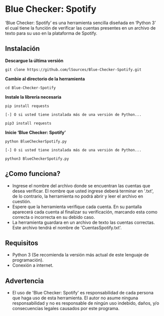 # Blue Checker: Spotify
‘Blue Checker: Spotify’ es una herramienta sencilla diseñada en ‘Python 3’ el cual tiene la función de verificar las cuentas presentes en un archivo de texto para su uso en la plataforma de Spotify.

## Instalación
**Descargue la última versión**
```
git clone https://github.com/lSources/Blue-Checker-Spotify.git
```
**Cambie al directorio de la herramienta**
```
cd Blue-Checker-Spotify 
```
**Instale la librería necesaria**
```
pip install requests

[-] O si usted tiene instalada más de una versión de Python...

pip3 install requests
```
**Inicie ‘Blue Checker: Spotify’**
```
python BlueCheckerSpotify.py

[-] O si usted tiene instalada más de una versión de Python...

python3 BlueCheckerSpotify.py
```

## ¿Como funciona?
* Ingrese el nombre del archivo donde se encuentran las cuentas que desea verificar. El nombre que usted ingrese deberá terminar en '.txt', de lo contrario, la herramienta no podrá abrir y leer el archivo en cuestión.
* Espere que la herramienta verifique cada cuenta. En su pantalla aparecerá cada cuenta al finalizar su verificación, marcando esta como correcta o incorrecta en su debido caso. 
* La herramienta guardara en un archivo de texto las cuentas correctas. Este archivo tendrá el nombre de 'CuentasSpotify.txt'.

## Requisitos
* Python 3 (Se recomienda la versión más actual de este lenguaje de programación).
* Conexión a internet.

## Advertencia
* El uso de 'Blue Checker: Spotify' es responsabilidad de cada persona que haga uso de esta herramienta. El autor no asume ninguna responsabilidad y no es responsable de ningún uso indebido, daños, y/o consecuencias legales causados por este programa.
